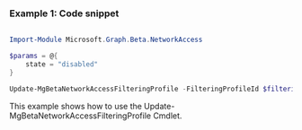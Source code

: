 ### Example 1: Code snippet

```powershell

Import-Module Microsoft.Graph.Beta.NetworkAccess

$params = @{
	state = "disabled"
}

Update-MgBetaNetworkAccessFilteringProfile -FilteringProfileId $filteringProfileId -BodyParameter $params

```
This example shows how to use the Update-MgBetaNetworkAccessFilteringProfile Cmdlet.

